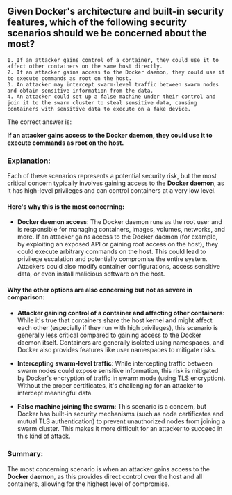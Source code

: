 ## Given Docker's architecture and built-in security features, which of the following security scenarios should we be concerned about the most?
```
1. If an attacker gains control of a container, they could use it to affect other containers on the same host directly.
2. If an attacker gains access to the Docker daemon, they could use it to execute commands as root on the host.
3. An attacker may intercept swarm-level traffic between swarm nodes and obtain sensitive information from the data.
4. An attacker could set up a false machine under their control and join it to the swarm cluster to steal sensitive data, causing containers with sensitive data to execute on a fake device.
```

The correct answer is:

**If an attacker gains access to the Docker daemon, they could use it to execute commands as root on the host.**

### Explanation:
Each of these scenarios represents a potential security risk, but the most critical concern typically involves gaining access to the **Docker daemon**, as it has high-level privileges and can control containers at a very low level.

#### Here's why this is the most concerning:

- **Docker daemon access**: The Docker daemon runs as the root user and is responsible for managing containers, images, volumes, networks, and more. If an attacker gains access to the Docker daemon (for example, by exploiting an exposed API or gaining root access on the host), they could execute arbitrary commands on the host. This could lead to privilege escalation and potentially compromise the entire system. Attackers could also modify container configurations, access sensitive data, or even install malicious software on the host.

#### Why the other options are also concerning but not as severe in comparison:

- **Attacker gaining control of a container and affecting other containers**: While it's true that containers share the host kernel and might affect each other (especially if they run with high privileges), this scenario is generally less critical compared to gaining access to the Docker daemon itself. Containers are generally isolated using namespaces, and Docker also provides features like user namespaces to mitigate risks.

- **Intercepting swarm-level traffic**: While intercepting traffic between swarm nodes could expose sensitive information, this risk is mitigated by Docker's encryption of traffic in swarm mode (using TLS encryption). Without the proper certificates, it's challenging for an attacker to intercept meaningful data.

- **False machine joining the swarm**: This scenario is a concern, but Docker has built-in security mechanisms (such as node certificates and mutual TLS authentication) to prevent unauthorized nodes from joining a swarm cluster. This makes it more difficult for an attacker to succeed in this kind of attack.

### Summary:
The most concerning scenario is when an attacker gains access to the **Docker daemon**, as this provides direct control over the host and all containers, allowing for the highest level of compromise.
